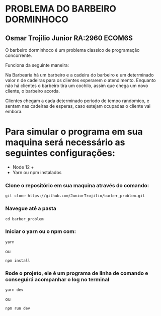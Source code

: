 # PROBLEMA DO BARBEIRO DORMINHOCO

## Osmar Trojilio Junior RA:2960 ECOM6S

O barbeiro dorminhoco é um problema classico de programação concorrente.

Funciona da seguinte maneira:

Na Barbearia há um barbeiro e a cadeira do barbeiro e um determinado valor n
de cadeiras para os clientes esperarem o atendimento. Enquanto não há clientes
o barbeiro tira um cochilo, assim que chega um novo cliente, o barbeiro acorda.

Clientes chegam a cada determinado periodo de tempo randomico, e sentam nas
cadeiras de esperas, caso estejam ocupadas o cliente vai embora.


# Para simular o programa em sua maquina será necessário as seguintes configurações:

- Node 12 +
- Yarn ou npm instalados

### Clone o repositório em sua maquina através do comando:

```
git clone https://github.com/JuniorTrojilio/barber_problem.git
```

### Navegue até a pasta
```
cd barber_problem
```

### Iniciar o yarn ou o npm com:

```
yarn
```

ou

```
npm install
```

### Rode o projeto, ele é um programa de linha de comando e conseguirá acompanhar o log no terminal

```
yarn dev
```
ou
```
npm run dev
```
